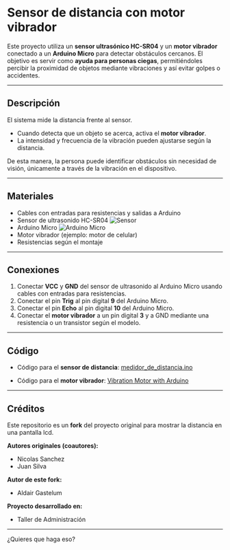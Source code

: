 # Sensor de distancia con motor vibrador

Este proyecto utiliza un **sensor ultrasónico HC-SR04** y un **motor vibrador** conectado a un **Arduino Micro** para detectar obstáculos cercanos.
El objetivo es servir como **ayuda para personas ciegas**, permitiéndoles percibir la proximidad de objetos mediante vibraciones y así evitar golpes o accidentes.

---

## Descripción

El sistema mide la distancia frente al sensor.

* Cuando detecta que un objeto se acerca, activa el **motor vibrador**.
* La intensidad y frecuencia de la vibración pueden ajustarse según la distancia.

De esta manera, la persona puede identificar obstáculos sin necesidad de visión, únicamente a través de la vibración en el dispositivo.

---

## Materiales

* Cables con entradas para resistencias y salidas a Arduino
* Sensor de ultrasonido HC-SR04
  ![Sensor](https://user-images.githubusercontent.com/79547422/206583151-45003958-78ac-4130-960c-c730b9f2a559.jpg)
* Arduino Micro
![Arduino Micro](https://github.com/user-attachments/assets/ea544487-fcbf-4526-b601-1a3cc3c42e49)
* Motor vibrador (ejemplo: motor de celular)
* Resistencias según el montaje

---

## Conexiones

1. Conectar **VCC** y **GND** del sensor de ultrasonido al Arduino Micro usando cables con entradas para resistencias.
2. Conectar el pin **Trig** al pin digital **9** del Arduino Micro.
3. Conectar el pin **Echo** al pin digital **10** del Arduino Micro.
4. Conectar el **motor vibrador** a un pin digital **3** y a GND mediante una resistencia o un transistor según el modelo.

---

## Código

* Código para el **sensor de distancia**:
  [medidor\_de\_distancia.ino](https://github.com/FryFr/Sensor_de_distancia/blob/main/medidor_de_distancia.ino)

* Código para el **motor vibrador**:
  [Vibration Motor with Arduino](https://gist.github.com/techzeero/114976eec7675610bfc4fa905d73ee89/raw/a7c2fef2672c14187d2e1fe17f4be7c801362e9e/Vibration%20Motor%20with%20Arduino.ino)

---

## Créditos

Este repositorio es un **fork** del proyecto original para mostrar la distancia en una pantalla lcd.

**Autores originales (coautores):**

* Nicolas Sanchez
* Juan Silva

**Autor de este fork:**

* Aldair Gastelum

**Proyecto desarrollado en:**

* Taller de Administración

---

¿Quieres que haga eso?
